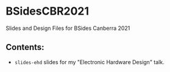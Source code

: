 # BSidesCBR2021
Slides and Design Files for BSides Canberra 2021

## Contents:
- `slides-ehd` slides for my "Electronic Hardware Design" talk.